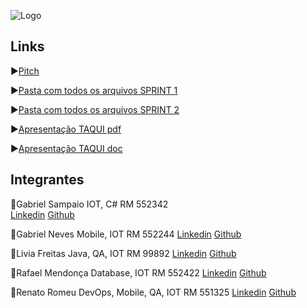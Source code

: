 ![Logo](https://i.ibb.co/28CdGFY/BANNER-TAQUI.png)

## Links
:arrow_forward:<a href="https://www.youtube.com/playlist?list=PLnsC4Y30EcL7rDCMiPKU8FRtReYc_HDMP">Pitch</a>

:arrow_forward:<a href="https://drive.google.com/drive/folders/1qL6oUhFUKxDSTBsUhUIxdZKEuzpiH_0q?usp=drive_link">Pasta com todos os arquivos SPRINT 1</a>

:arrow_forward:<a href="https://drive.google.com/drive/folders/18JcIvtDyWuNE8_Ao8Nt3RQYbWNaIMpqZ?usp=sharing">Pasta com todos os arquivos SPRINT 2</a>

:arrow_forward:<a href="https://drive.google.com/file/d/1gI5UWkXy5kR2MXUyslQ6f6D-_qPkeEQE/view?usp=sharing">Apresentação TAQUI pdf</a>

:arrow_forward:<a href="https://drive.google.com/file/d/1S6-XHLDcZvDVnLS92_xKNpvpEJ3percc/view">Apresentação TAQUI doc</a>

## Integrantes
:small_blue_diamond:Gabriel Sampaio
IOT, C#
RM 552342		
<a href="https://www.linkedin.com/in/gabrielsampaiogianini/">Linkedin</a>
<a href="https://github.com/gabrielsampaiog">Github</a>

:small_blue_diamond:Gabriel Neves
Mobile, IOT
RM 552244
<a href="https://www.linkedin.com/in/-gabriel-neves/">Linkedin</a>
<a href="https://github.com/Neveszera">Github</a>

:small_blue_diamond:Livia Freitas
Java, QA, IOT
RM 99892
<a href="https://www.linkedin.com/in/l%C3%ADvia-freitas-ferreira/">Linkedin</a>
<a href="https://github.com/freitaslivia">Github</a>

:small_blue_diamond:Rafael Mendonça
Database, IOT
RM 552422
<a href="https://www.linkedin.com/in/rafael-henrique-de-mendon%C3%A7a-51263326b/">Linkedin</a>
<a href="https://github.com/rhmendonca">Github</a>

:small_blue_diamond:Renato Romeu
DevOps, Mobile, QA, IOT
RM 551325
<a href="https://www.linkedin.com/in/renato-russano-706423a3/">Linkedin</a>
<a href="https://github.com/RenatoRussano">Github</a>